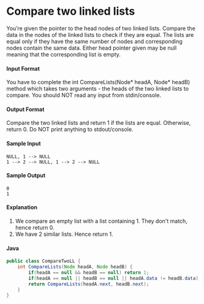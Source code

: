 # Compare two linked lists
You’re given the pointer to the head nodes of two linked lists. Compare the data in the nodes of the linked lists to check if they are equal. The lists are equal only if they have the same number of nodes and corresponding nodes contain the same data. Either head pointer given may be null meaning that the corresponding list is empty.

#### Input Format 
You have to complete the int CompareLists(Node* headA, Node* headB) method which takes two arguments - the heads of the two linked lists to compare. You should NOT read any input from stdin/console.

#### Output Format 
Compare the two linked lists and return 1 if the lists are equal. Otherwise, return 0. Do NOT print anything to stdout/console.

#### Sample Input
```
NULL, 1 --> NULL 
1 --> 2 --> NULL, 1 --> 2 --> NULL
```
#### Sample Output
```
0
1
```
#### Explanation 
1. We compare an empty list with a list containing 1. They don't match, hence return 0. 
2. We have 2 similar lists. Hence return 1.
#### Java
```java
public class CompareTwoLL {
    int CompareLists(Node headA, Node headB) {
        if(headA == null && headB == null) return 1;
        if(headA == null || headB == null || headA.data != headB.data) return 0;
        return CompareLists(headA.next, headB.next);
    }
}

```